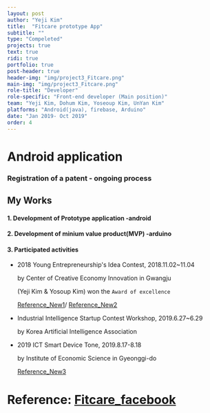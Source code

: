 ```yaml
---
layout: post
author: "Yeji Kim"
title:  "Fitcare prototype App"
subtitle: ""
type: "Compeleted"
projects: true
text: true
ridi: true
portfolio: true
post-header: true
header-img: "img/project3_Fitcare.png"
main-img: "img/project3_Fitcare.png"
role-title: "Developer"
role-specific: "Front-end developer (Main position)"
team: "Yeji Kim, Dohum Kim, Yoseoup Kim, UnYan Kim"
platforms: "Android(java), firebase, Arduino"
date: "Jan 2019- Oct 2019"
order: 4
---
```



# Android application 
### Registration of a patent - ongoing process
## My Works 

#### 1. Development of  Prototype application -android
#### 2. Development of minium value product(MVP) -arduino
#### 3. Participated activities 

- 2018 Young Entrepreneurship's Idea Contest, 2018.11.02~11.04 <p>
  by Center of Creative Economy Innovation in Gwangju <p>
(Yeji Kim & Yosoup Kim) won the `Award of excellence` <p>
[Reference_New1](http://www.expo7.kr/news/articleView.html?idxno=3044)/
[Reference_New2](http://www.gjdream.com/v2/news/view.html?news_type=203&code_M=2&mode=view&uid=491508)

- Industrial Intelligence Startup Contest Workshop, 2019.6.27~6.29 <p>
  by Korea Artificial Intelligence Association <p>

- 2019 ICT Smart Device Tone, 2019.8.17-8.18 <p>
  by Institute of Economic Science in Gyeonggi-do <p>
[Reference_New3](http://www.asiatoday.co.kr/view.php?key=20190819010009660)

# Reference: [Fitcare_facebook](https://www.facebook.com/fitcare.kr/)
